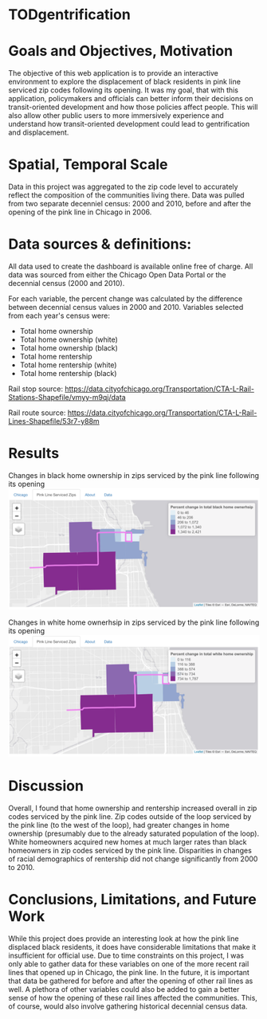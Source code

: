 # TODgentrification

# Goals and Objectives, Motivation
The objective of this web application is to provide an interactive environment to explore the displacement of black residents in pink line serviced zip codes following its opening. It was my goal, that with this application, policymakers and officials can better inform their decisions on transit-oriented development and how those policies affect people. This will also allow other public users to more immersively experience and understand how transit-oriented development could lead to gentrification and displacement.

# Spatial, Temporal Scale
Data in this project was aggregated to the zip code level to accurately reflect the composition of the communities living there. Data was pulled from two separate decenniel census: 2000 and 2010, before and after the opening of the pink line in Chicago in 2006.

# Data sources & definitions:
All data used to create the dashboard is available online free of charge. All data was sourced from either the Chicago Open Data Portal or the decennial census (2000 and 2010).

For each variable, the percent change was calculated by the difference between decennial census values in 2000 and 2010. Variables selected from each year's census were:
- Total home ownership
- Total home ownership (white)
- Total home ownership (black)
- Total home rentership
- Total home rentership (white)
- Total home rentership (black)

Rail stop source: https://data.cityofchicago.org/Transportation/CTA-L-Rail-Stations-Shapefile/vmyy-m9qj/data

Rail route source: https://data.cityofchicago.org/Transportation/CTA-L-Rail-Lines-Shapefile/53r7-y88m

# Results
Changes in black home ownership in zips serviced by the pink line following its opening
![Changes in black home ownership](BHOchange.png)

Changes in white home ownerhsip in zips serviced by the pink line following its opening
![Changes in white home ownnership](WHOchange.png)

# Discussion
Overall, I found that home ownership and rentership increased overall in zip codes serviced by the pink line. Zip codes outside of the loop serviced by the pink line (to the west of the loop), had greater changes in home ownership (presumably due to the already saturated population of the loop). White homeowners acquired new homes at much larger rates than black homeowners in zip codes serviced by the pink line. Disparities in changes of racial demographics of rentership did not change significantly from 2000 to 2010.

# Conclusions, Limitations, and Future Work
While this project does provide an interesting look at how the pink line displaced black residents, it does have considerable limitations that make it insufficient for official use. Due to time constraints on this project, I was only able to gather data for these variables on one of the more recent rail lines that opened up in Chicago, the pink line. In the future, it is important that data be gathered for before and after the opening of other rail lines as well. A plethora of other variables could also be added to gain a better sense of how the opening of these rail lines affected the communities. This, of course, would also involve gathering historical decennial census data.

